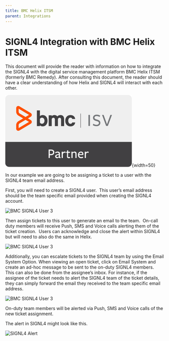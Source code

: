 ```yaml
---
title: BMC Helix ITSM
parent: Integrations
---
```


# SIGNL4 Integration with BMC Helix ITSM

This document will provide the reader with information on how to integrate the SIGNL4 with the digital service management platform BMC Helix ITSM (formerly BMC Remedy). After consulting this document, the reader should have a clear understanding of how Helix and SIGNL4 will interact with each other.

![BMC ISV Partner](bmc-isv-partner.png){width=50}

In our example we are going to be assigning a ticket to a user with the SIGNL4 team email address.

First, you will need to create a SIGNL4 user.  This user’s email address should be the team specific email provided when creating the SIGNL4 account.

![BMC SIGNL4 User 3](bmc-signl4-user-1.png)

Then assign tickets to this user to generate an email to the team.  On-call duty members will receive Push, SMS and Voice calls alerting them of the ticket creation.  Users can acknowledge and close the alert within SIGNL4 but will need to also do the same in Helix.

![BMC SIGNL4 User 3](bmc-signl4-user-2.png)

Additionally, you can escalate tickets to the SIGNL4 team by using the Email System Option. When viewing an open ticket, click on Email System and create an ad-hoc message to be sent to the on-duty SIGNL4 members.  This can also be done from the assignee’s inbox. For instance, if the assignee of the ticket needs to alert the SIGNL4 team of the ticket details, they can simply forward the email they received to the team specific email address.

![BMC SIGNL4 User 3](bmc-signl4-user-3.png)

On-duty team members will be alerted via Push, SMS and Voice calls of the new ticket assignment.

The alert in SIGNL4 might look like this.

![SIGNL4 Alert](signl4-bmc-helix-itsm.png)
